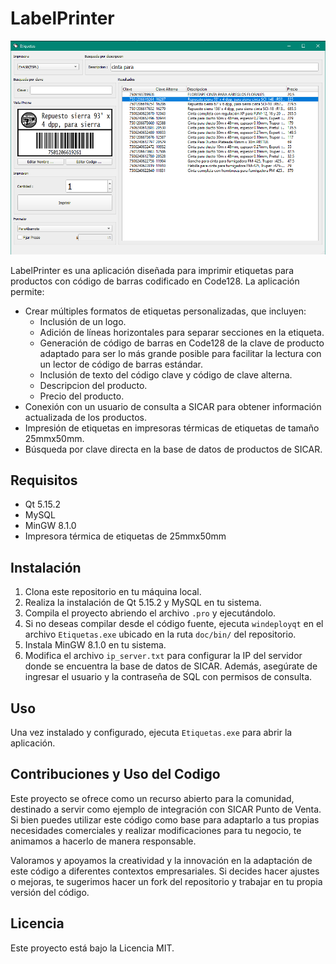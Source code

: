 # LabelPrinter

![LabelPrinter](doc/img/screenshot1.PNG)

LabelPrinter es una aplicación diseñada para imprimir etiquetas para productos con código de barras codificado en Code128. La aplicación permite:

- Crear múltiples formatos de etiquetas personalizadas, que incluyen:
  - Inclusión de un logo.
  - Adición de líneas horizontales para separar secciones en la etiqueta.
  - Generación de código de barras en Code128 de la clave de producto adaptado para ser lo más grande posible para facilitar la lectura con un lector de código de barras estándar.
  - Inclusión de texto del código clave y código de clave alterna.
  - Descripcion del producto.
  - Precio del producto.
- Conexión con un usuario de consulta a SICAR para obtener información actualizada de los productos.
- Impresión de etiquetas en impresoras térmicas de etiquetas de tamaño 25mmx50mm.
- Búsqueda por clave directa en la base de datos de productos de SICAR.

## Requisitos

- Qt 5.15.2
- MySQL
- MinGW 8.1.0
- Impresora térmica de etiquetas de 25mmx50mm

## Instalación

1. Clona este repositorio en tu máquina local.
2. Realiza la instalación de Qt 5.15.2 y MySQL en tu sistema.
3. Compila el proyecto abriendo el archivo `.pro` y ejecutándolo.
4. Si no deseas compilar desde el código fuente, ejecuta `windeployqt` en el archivo `Etiquetas.exe` ubicado en la ruta `doc/bin/` del repositorio.
5. Instala MinGW 8.1.0 en tu sistema.
6. Modifica el archivo `ip_server.txt` para configurar la IP del servidor donde se encuentra la base de datos de SICAR. Además, asegúrate de ingresar el usuario y la contraseña de SQL con permisos de consulta.

## Uso

Una vez instalado y configurado, ejecuta `Etiquetas.exe` para abrir la aplicación.

## Contribuciones y Uso del Codigo

Este proyecto se ofrece como un recurso abierto para la comunidad, destinado a servir como ejemplo de integración con SICAR Punto de Venta. Si bien puedes utilizar este código como base para adaptarlo a tus propias necesidades comerciales y realizar modificaciones para tu negocio, te animamos a hacerlo de manera responsable.

Valoramos y apoyamos la creatividad y la innovación en la adaptación de este código a diferentes contextos empresariales. Si decides hacer ajustes o mejoras, te sugerimos hacer un fork del repositorio y trabajar en tu propia versión del código.

## Licencia

Este proyecto está bajo la Licencia MIT.
